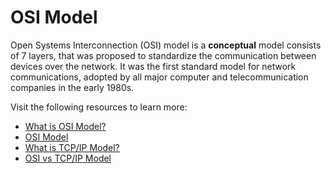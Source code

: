 # OSI Model

Open Systems Interconnection (OSI) model is a **conceptual** model consists of 7 layers, that was proposed to standardize the communication between devices over the network. It was the first standard model for network communications, adopted by all major computer and telecommunication companies in the early 1980s.

Visit the following resources to learn more:

- [What is OSI Model?](https://www.cloudflare.com/en-gb/learning/ddos/glossary/open-systems-interconnection-model-osi/)
- [OSI Model](https://www.youtube.com/watch?v=dV8mjZd1OtU)
- [What is TCP/IP Model?](https://www.geeksforgeeks.org/tcp-ip-model/)
- [OSI vs TCP/IP Model](https://www.youtube.com/watch?v=F5rni9fr1yE)
